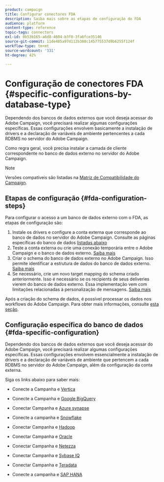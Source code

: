 ```yaml
---
product: campaign
title: Configurar conectores FDA
description: Saiba mais sobre as etapas de configuração do FDA
audience: platform
content-type: reference
topic-tags: connectors
exl-id: 0b53b165-a6d8-4604-b3f0-3fa6fce35146
source-git-commit: 11de485a97d112b308c145775537d9b6255f124f
workflow-type: tm+mt
source-wordcount: '331'
ht-degree: 42%

---
```


# Configuração de conectores FDA {#specific-configurations-by-database-type}

Dependendo dos bancos de dados externos que você deseja acessar do Adobe Campaign, você precisará realizar algumas configurações específicas. Essas configurações envolvem basicamente a instalação de drivers e a declaração de variáveis de ambiente pertencentes a cada RDBMS no servidor do Adobe Campaign.

Como regra geral, você precisa instalar a camada de cliente correspondente no banco de dados externo no servidor do Adobe Campaign.

>[!NOTE]
>
>Versões compatíveis são listadas na [Matriz de Compatibilidade do Campaign](../../rn/using/compatibility-matrix.md#FederatedDataAccessFDA).


## Etapas de configuração {#fda-configuration-steps}

Para configurar o acesso a um banco de dados externo com o FDA, as etapas de configuração são:

1. Instale os drivers e configure a conta externa que corresponde ao banco de dados no servidor do Adobe Campaign. Consulte as páginas específicas do banco de dados [listadas abaixo](#fda-specific-configuration)
1. Teste a conta externa ou crie uma conexão temporária entre o Adobe Campaign e o banco de dados externo. [Saiba mais](../../installation/using/connecting-to-database.md)
1. Criar o schema do banco de dados externo no Adobe Campaign. Isso permite identificar a estrutura de dados do banco de dados externo. [Saiba mais](../../installation/using/creating-data-schema.md)
1. Se necessário, crie um novo target mapping do schema criado anteriormente. Isso é necessário se os recipients de seus deliveries vierem do banco de dados externo. Essa implementação vem com limitações relacionadas à personalização de mensagens. [Saiba mais](../../installation/using/defining-data-mapping.md)

Após a criação do schema de dados, é possível processar os dados nos workflows do Adobe Campaign. Para obter mais informações, consulte [esta seção](../../workflow/using/accessing-an-external-database--fda-.md).

## Configuração específica do banco de dados {#fda-specific-configuration}

Dependendo dos bancos de dados externos que você deseja acessar do Adobe Campaign, você precisará realizar algumas configurações específicas. Essas configurações envolvem essencialmente a instalação de drivers e a declaração de variáveis de ambiente que pertencem a cada RDBMS no servidor do Adobe Campaign, além da configuração da conta externa.

Siga os links abaixo para saber mais:

* Conecte a Campanha e [Vertica](../../installation/using/configure-fda-vertica.md)

* Conecte a Campanha e [Google BigQuery](../../installation/using/configure-fda-google-big-query.md)

* Conectar Campanha e [Azure synapse](../../installation/using/configure-fda-synapse.md)

* Conecte a campanha e [Snowflake](../../installation/using/configure-fda-snowflake.md)

* Conectar Campanha e [Hadoop](../../installation/using/configure-fda-hadoop.md)

* Conectar Campanha e [Oracle](../../installation/using/configure-fda-oracle.md)

* Conectar Campanha e [Netezza](../../installation/using/configure-fda-netezza.md)

* Conectar Campanha e [Sybase IQ](../../installation/using/configure-fda-sybase.md)

* Conectar Campanha e [Teradata](../../installation/using/configure-fda-teradata.md)

* Conecte a campanha e [SAP HANA](../../installation/using/configure-fda-sap-hana.md)
